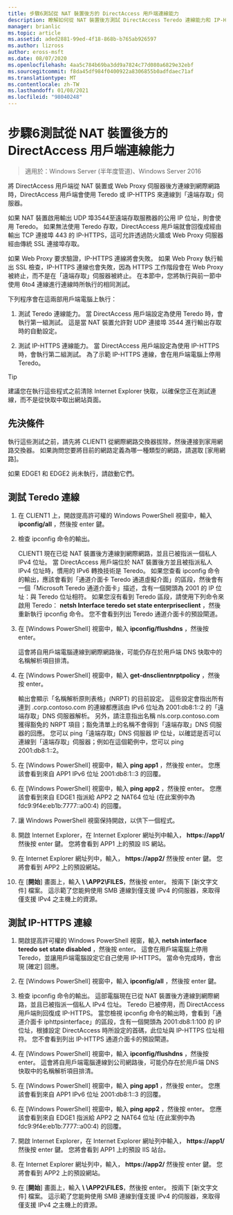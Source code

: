 ```yaml
---
title: 步驟6測試從 NAT 裝置後方的 DirectAccess 用戶端連線能力
description: 瞭解如何從 NAT 裝置後方測試 DirectAccess Teredo 連線能力和 IP-HTTPS 連線能力。
manager: brianlic
ms.topic: article
ms.assetid: aded2881-99ed-4f18-868b-b765ab926597
ms.author: lizross
author: eross-msft
ms.date: 08/07/2020
ms.openlocfilehash: 4aa5c784b69ba3dd9a7824c77d080a6829e32ebf
ms.sourcegitcommit: f8da45df984f0400922a8306855b0adfdaec71af
ms.translationtype: MT
ms.contentlocale: zh-TW
ms.lasthandoff: 01/08/2021
ms.locfileid: "98040248"
---
```

# <a name="step-6-test-directaccess-client-connectivity-from-behind-a-nat-device"></a>步驟6測試從 NAT 裝置後方的 DirectAccess 用戶端連線能力

>適用於：Windows Server (半年度管道)、Windows Server 2016

將 DirectAccess 用戶端從 NAT 裝置或 Web Proxy 伺服器後方連線到網際網路時，DirectAccess 用戶端會使用 Teredo 或 IP-HTTPS 來連線到「遠端存取」伺服器。

如果 NAT 裝置啟用輸出 UDP 埠3544至遠端存取服務器的公用 IP 位址，則會使用 Teredo。 如果無法使用 Teredo 存取，DirectAccess 用戶端就會回復成經由輸出 TCP 連接埠 443 的 IP-HTTPS，這可允許透過防火牆或 Web Proxy 伺服器經由傳統 SSL 連接埠存取。

如果 Web Proxy 要求驗證，IP-HTTPS 連線將會失敗。 如果 Web Proxy 執行輸出 SSL 檢查，IP-HTTPS 連線也會失敗，因為 HTTPS 工作階段會在 Web Proxy 被終止，而不是在「遠端存取」伺服器被終止。 在本節中，您將執行與前一節中使用 6to4 連線進行連線時所執行的相同測試。

下列程序會在這兩部用戶端電腦上執行：

1. 測試 Teredo 連線能力。 當 DirectAccess 用戶端設定為使用 Teredo 時，會執行第一組測試。 這是當 NAT 裝置允許對 UDP 連接埠 3544 進行輸出存取時的自動設定。

2. 測試 IP-HTTPS 連線能力。 當 DirectAccess 用戶端設定為使用 IP-HTTPS 時，會執行第二組測試。 為了示範 IP-HTTPS 連線，會在用戶端電腦上停用 Teredo。

> [!TIP]
> 建議您在執行這些程式之前清除 Internet Explorer 快取，以確保您正在測試連線，而不是從快取中取出網站頁面。

## <a name="prerequisites"></a>先決條件

執行這些測試之前，請先將 CLIENT1 從網際網路交換器拔除，然後連接到家用網路交換器。 如果詢問您要將目前的網路定義為哪一種類型的網路，請選取 [家用網路]。

如果 EDGE1 和 EDGE2 尚未執行，請啟動它們。

## <a name="test-teredo-connectivity"></a>測試 Teredo 連線

1. 在 CLIENT1 上，開啟提高許可權的 Windows PowerShell 視窗中，輸入 **ipconfig/all** ，然後按 enter 鍵。

2. 檢查 ipconfig 命令的輸出。

   CLIENT1 現在已從 NAT 裝置後方連線到網際網路，並且已被指派一個私人 IPv4 位址。 當 DirectAccess 用戶端位於 NAT 裝置後方並且被指派私人 IPv4 位址時，慣用的 IPv6 轉換技術是 Teredo。 如果您查看 ipconfig 命令的輸出，應該會看到「通道介面卡 Teredo 通道虛擬介面」的區段，然後會有一個「Microsoft Teredo 通道介面卡」描述，含有一個開頭為 2001 的 IP 位址：與 Teredo 位址相符。 如果您沒有看到 Teredo 區段，請使用下列命令來啟用 Teredo： **netsh Interface teredo set state enterpriseclient** ，然後重新執行 ipconfig 命令。 您不會看到列出 Teredo 通道介面卡的預設閘道。

3. 在 [Windows PowerShell] 視窗中，輸入 **ipconfig/flushdns** ，然後按 enter。

   這會將自用戶端電腦連線到網際網路後，可能仍存在於用戶端 DNS 快取中的名稱解析項目排清。

4. 在 [Windows PowerShell] 視窗中，輸入 **get-dnsclientnrptpolicy** ，然後按 enter。

   輸出會顯示「名稱解析原則表格」(NRPT) 的目前設定。 這些設定會指出所有連到 .corp.contoso.com 的連線都應該由 IPv6 位址為 2001:db8:1::2 的「遠端存取」DNS 伺服器解析。 另外，請注意指出名稱 nls.corp.contoso.com 獲得豁免的 NRPT 項目；豁免清單上的名稱不會得到「遠端存取」DNS 伺服器的回應。 您可以 ping「遠端存取」DNS 伺服器 IP 位址，以確認是否可以連線到「遠端存取」伺服器；例如在這個範例中，您可以 ping 2001:db8:1::2。

5. 在 [Windows PowerShell] 視窗中，輸入 **ping app1** ，然後按 enter。 您應該會看到來自 APP1 IPv6 位址 2001:db8:1::3 的回覆。

6. 在 [Windows PowerShell] 視窗中，輸入 **ping app2** ，然後按 enter。 您應該會看到來自 EDGE1 指派給 APP2 之 NAT64 位址 (在此案例中為 fdc9:9f4e:eb1b:7777::a00:4) 的回覆。

7. 讓 Windows PowerShell 視窗保持開啟，以供下一個程式。

8. 開啟 Internet Explorer，在 Internet Explorer 網址列中輸入， **https://app1/** 然後按 enter 鍵。 您將會看到 APP1 上的預設 IIS 網站。

9. 在 Internet Explorer 網址列中，輸入， **https://app2/** 然後按 enter 鍵。 您將會看到 APP2 上的預設網站。

10. 在 [**開始**] 畫面上，輸入 <strong> \\ \APP2\FILES</strong>，然後按 enter。 按兩下 [新文字文件] 檔案。 這示範了您能夠使用 SMB 連線到僅支援 IPv4 的伺服器，來取得僅支援 IPv4 之主機上的資源。

## <a name="test-ip-https-connectivity"></a>測試 IP-HTTPS 連線

1. 開啟提高許可權的 Windows PowerShell 視窗，輸入 **netsh interface teredo set state disabled** ，然後按 enter。 這會在用戶端電腦上停用 Teredo，並讓用戶端電腦設定它自己使用 IP-HTTPS。 當命令完成時，會出現 [確定] 回應。

2. 在 [Windows PowerShell] 視窗中，輸入 **ipconfig/all** ，然後按 enter 鍵。

3. 檢查 ipconfig 命令的輸出。 這部電腦現在已從 NAT 裝置後方連線到網際網路，並且已被指派一個私人 IPv4 位址。 Teredo 已被停用，而 DirectAccess 用戶端則回復成 IP-HTTPS。 當您檢視 ipconfig 命令的輸出時，會看到「通道介面卡 iphttpsinterface」的區段，含有一個開頭為 2001:db8:1:100 的 IP 位址，根據設定 DirectAccess 時所設定的首碼，此位址與 IP-HTTPS 位址相符。 您不會看到列出 IP-HTTPS 通道介面卡的預設閘道。

4. 在 [Windows PowerShell] 視窗中，輸入 **ipconfig/flushdns** ，然後按 enter。 這會將自用戶端電腦連線到公司網路後，可能仍存在於用戶端 DNS 快取中的名稱解析項目排清。

5. 在 [Windows PowerShell] 視窗中，輸入 **ping app1** ，然後按 enter。 您應該會看到來自 APP1 IPv6 位址 2001:db8:1::3 的回覆。

6. 在 [Windows PowerShell] 視窗中，輸入 **ping app2** ，然後按 enter。 您應該會看到來自 EDGE1 指派給 APP2 之 NAT64 位址 (在此案例中為 fdc9:9f4e:eb1b:7777::a00:4) 的回覆。

7. 開啟 Internet Explorer，在 Internet Explorer 網址列中輸入， **https://app1/** 然後按 enter 鍵。 您將會看到 APP1 上的預設 IIS 站台。

8. 在 Internet Explorer 網址列中，輸入， **https://app2/** 然後按 enter 鍵。 您將會看到 APP2 上的預設網站。

9. 在 [**開始**] 畫面上，輸入 <strong> \\ \APP2\FILES</strong>，然後按 enter。 按兩下 [新文字文件] 檔案。 這示範了您能夠使用 SMB 連線到僅支援 IPv4 的伺服器，來取得僅支援 IPv4 之主機上的資源。
